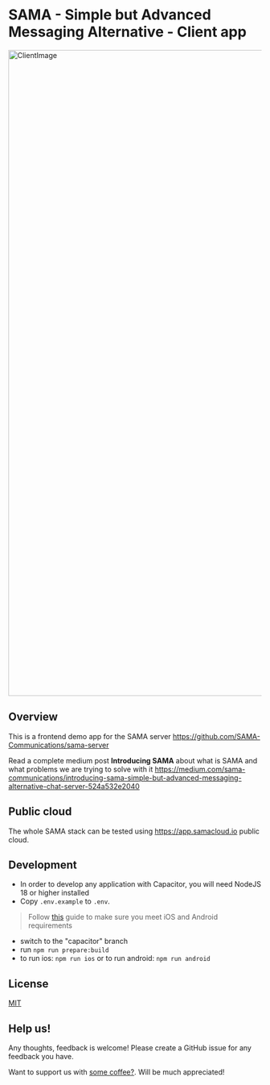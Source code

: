 # SAMA - Simple but Advanced Messaging Alternative - Client app 

<img width="1282" alt="ClientImage" src="https://github.com/SAMA-Communications/sama-client/assets/98953475/fe8dfd1c-462d-46d2-aa24-5792b36e23f2">

## Overview 

This is a frontend demo app for the SAMA server https://github.com/SAMA-Communications/sama-server

Read a complete medium post **Introducing SAMA** about what is SAMA and what problems we are trying to solve with it https://medium.com/sama-communications/introducing-sama-simple-but-advanced-messaging-alternative-chat-server-524a532e2040

## Public cloud

The whole SAMA stack can be tested using https://app.samacloud.io public cloud.

## Development

- In order to develop any application with Capacitor, you will need NodeJS 18 or higher installed
- Copy `.env.example` to `.env`.
> Follow [this](https://capacitorjs.com/docs/getting-started/environment-setup) guide to make sure you meet iOS and Android requirements
- switch to the "capacitor" branch
- run `npm run prepare:build`
- to run ios: `npm run ios` or to run android: `npm run android`

## License 

[MIT](LICENSE)

## Help us!

Any thoughts, feedback is welcome! Please create a GitHub issue for any feedback you have.

Want to support us with [some coffee?](https://www.buymeacoffee.com/khomenkoigor). Will be much appreciated! 

